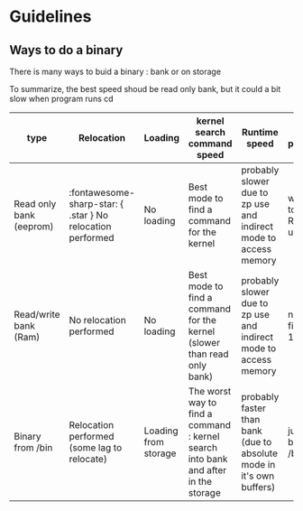 # Guidelines

## Ways to do a binary

There is many ways to buid a binary : bank or on storage

To summarize, the best speed shoud be read only bank, but it could a bit slow when program runs cd

| type        | Relocation                           |Loading| kernel search command speed| Runtime speed | Update performance|
|-------------|--------------------------------------|-------|----------------------------|---------------|-------------------|
|Read only bank (eeprom) |:fontawesome-sharp-star: { .star }   No relocation performed      | No loading | Best mode to find a command for the kernel | probably slower due to zp use and indirect mode to access memory | worst : need to load 64KB Rom slot to update
|Read/write bank (Ram) |    No relocation performed      | No loading | Best mode to find a command for the kernel (slower than read only bank)| probably slower due to zp use and indirect mode to access memory | need to load file into the 16KB bank
|Binary from /bin |    Relocation performed (some lag to relocate)     | Loading from storage| The worst way to find a command : kernel search into bank and after in the storage| probably faster than bank (due to absolute mode in it's own buffers) | just copy binary into /bin
